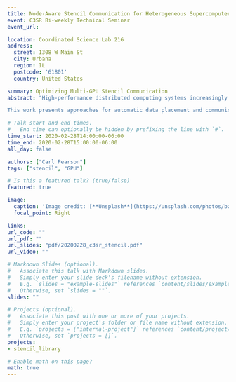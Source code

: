 ```yaml
---
title: Node-Aware Stencil Communication for Heterogeneous Supercomputers
event: C3SR Bi-weekly Technical Seminar
event_url:

location: Coordinated Science Lab 216
address:
  street: 1308 W Main St
  city: Urbana
  region: IL
  postcode: '61801'
  country: United States

summary: Optimizing Multi-GPU Stencil Communication
abstract: "High-performance distributed computing systems increasingly feature nodes that have multiple CPU sockets and multiple GPUs. The communication bandwidth between these components is non-uniform. Furthermore, these systems can expose different communication capabilities between these components. For communication-heavy applications, optimally using these capabilities is challenging and essential for performance.

This work presents approaches for automatic data placement and communication implementation for 3D stencil codes on multi-GPU nodes with non-homogeneous communication performance and capabilities. Benchmarking results in the Summit system show that choices in placement can result in a 20% improvements in single-node exchange, and communication specialization can yield a further 6x improvement in exchange time in a single node, and a 16% improvement at 1536 GPUs."

# Talk start and end times.
#   End time can optionally be hidden by prefixing the line with `#`.
time_start: 2020-02-28T14:00:00-06:00
time_end: 2020-02-28T15:00:00-06:00
all_day: false

authors: ["Carl Pearson"]
tags: ["stencil", "GPU"]

# Is this a featured talk? (true/false)
featured: true

image:
  caption: 'Image credit: [**Unsplash**](https://unsplash.com/photos/bzdhc5b3Bxs)'
  focal_point: Right

links:
url_code: ""
url_pdf: ""
url_slides: "pdf/20200228_c3sr_stencil.pdf"
url_video: ""

# Markdown Slides (optional).
#   Associate this talk with Markdown slides.
#   Simply enter your slide deck's filename without extension.
#   E.g. `slides = "example-slides"` references `content/slides/example-slides.md`.
#   Otherwise, set `slides = ""`.
slides: ""

# Projects (optional).
#   Associate this post with one or more of your projects.
#   Simply enter your project's folder or file name without extension.
#   E.g. `projects = ["internal-project"]` references `content/project/deep-learning/index.md`.
#   Otherwise, set `projects = []`.
projects:
- stencil_library

# Enable math on this page?
math: true
---
```

